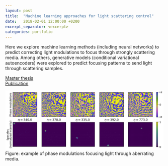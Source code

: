 ```yaml
---
layout: post
title:  "Machine learning approaches for light scattering control"
date:   2018-02-01 12:00:00 +0200
excerpt_separator: <excerpt>
categories: portfolio
---
```


Here we explore machine learning methods (including neural networks) to predict correcting light modulations to focus through strongly scattering media. Among others, generative models (conditional variational autoencoders) were explored to predict focusing patterns to send light through scattering samples. 

[Master thesis](https://drive.google.com/file/d/13TAZMOkg-2PolRg0LCuYp_wukQmoxGa4/view?usp=sharing)<br>
[Publication](https://www.osapublishing.org/oe/abstract.cfm?uri=oe-26-23-30911)

![scattering](/assets/portfolio/scatter.png)
Figure: example of phase modulations focusing light through aberrating media.
